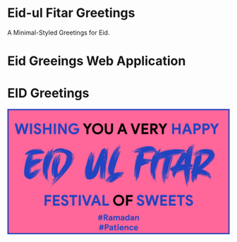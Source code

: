 # Eid-ul Fitar Greetings
A Minimal-Styled Greetings for Eid.
# Eid Greeings Web Application
# EID Greetings
<img src = "https://raw.githubusercontent.com/AhmedRaja1/Eid-ul-Fitar-Greetings/master/eid-github.png">
